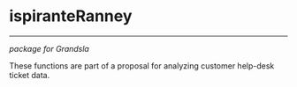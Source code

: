 # ispiranteRanney
___
*package for Grandsla* 

These functions are part of a proposal for analyzing customer help-desk ticket data.
